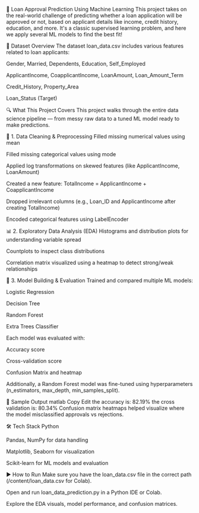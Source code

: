 🏦 Loan Approval Prediction Using Machine Learning
This project takes on the real-world challenge of predicting whether a loan application will be approved or not, based on applicant details like income, credit history, education, and more. It's a classic supervised learning problem, and here we apply several ML models to find the best fit!

📁 Dataset Overview
The dataset loan_data.csv includes various features related to loan applicants:

Gender, Married, Dependents, Education, Self_Employed

ApplicantIncome, CoapplicantIncome, LoanAmount, Loan_Amount_Term

Credit_History, Property_Area

Loan_Status (Target)

🔍 What This Project Covers
This project walks through the entire data science pipeline — from messy raw data to a tuned ML model ready to make predictions.

🧹 1. Data Cleaning & Preprocessing
Filled missing numerical values using mean

Filled missing categorical values using mode

Applied log transformations on skewed features (like ApplicantIncome, LoanAmount)

Created a new feature: TotalIncome = ApplicantIncome + CoapplicantIncome

Dropped irrelevant columns (e.g., Loan_ID and ApplicantIncome after creating TotalIncome)

Encoded categorical features using LabelEncoder

📊 2. Exploratory Data Analysis (EDA)
Histograms and distribution plots for understanding variable spread

Countplots to inspect class distributions

Correlation matrix visualized using a heatmap to detect strong/weak relationships

🧠 3. Model Building & Evaluation
Trained and compared multiple ML models:

Logistic Regression

Decision Tree

Random Forest

Extra Trees Classifier

Each model was evaluated with:

Accuracy score

Cross-validation score

Confusion Matrix and heatmap

Additionally, a Random Forest model was fine-tuned using hyperparameters (n_estimators, max_depth, min_samples_split).

🧪 Sample Output
matlab
Copy
Edit
the accuracy is: 82.19%
the cross validation is: 80.34%
Confusion matrix heatmaps helped visualize where the model misclassified approvals vs rejections.

🛠️ Tech Stack
Python

Pandas, NumPy for data handling

Matplotlib, Seaborn for visualization

Scikit-learn for ML models and evaluation

▶️ How to Run
Make sure you have the loan_data.csv file in the correct path (/content/loan_data.csv for Colab).

Open and run loan_data_prediction.py in a Python IDE or Colab.

Explore the EDA visuals, model performance, and confusion matrices.

